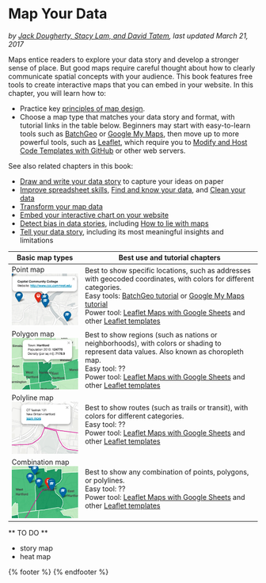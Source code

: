 # Map Your Data
*by [Jack Dougherty, Stacy Lam, and David Tatem](../introduction/who.md), last updated March 21, 2017*

Maps entice readers to explore your data story and develop a stronger sense of place. But good maps require careful thought about how to clearly communicate spatial concepts with your audience. This book features free tools to create interactive maps that you can embed in your website. In this chapter, you will learn how to:
- Practice key [principles of map design](design).
- Choose a map type that matches your data story and format, with tutorial links in the table below.
Beginners may start with easy-to-learn tools such as [BatchGeo](batchgeo) or [Google My Maps](mymaps), then move up to more powerful tools, such as [Leaflet](../leaflet), which require you to [Modify and Host Code Templates with GitHub](../github) or other web servers.  

See also related chapters in this book:
- [Draw and write your data story](../../choose/draw) to capture your ideas on paper
- [Improve spreadsheet skills](../spreadsheet), [Find and know your data](../find), and [Clean your data](../clean)
- [Transform your map data](../transform)
- [Embed your interactive chart on your website](../embed)
- [Detect bias in data stories](../detect), including [How to lie with maps](../detect/how-to-lie-with-maps)
- [Tell your data story](../story), including its most meaningful insights and limitations

| Basic map types | Best use and tutorial chapters |
| --- | --- |
| Point map        <br> ![](map-point.png) | Best to show specific locations, such as addresses with geocoded coordinates, with colors for different categories. <br>Easy tools: [BatchGeo tutorial](batchgeo) or [Google My Maps tutorial](mymaps)<br>Power tool: [Leaflet Maps with Google Sheets](../leaflet/with-google-sheets) and other [Leaflet templates](..leaflet) |
| Polygon map      <br> ![](map-polygon.png) | Best to show regions (such as nations or neighborhoods), with colors or shading to represent data values. Also known as choropleth map. <br>Easy tool: ?? <br>Power tool: [Leaflet Maps with Google Sheets](../leaflet/with-google-sheets) and other [Leaflet templates](..leaflet) |
| Polyline map     <br> ![](map-polyline.png) | Best to show routes (such as trails or transit), with colors for different categories. <br>Easy tool: ?? <br>Power tool: [Leaflet Maps with Google Sheets](../leaflet/with-google-sheets) and other [Leaflet templates](..leaflet)|
| Combination map   <br> ![](map-point-polygon-polyline.png) | Best to show any combination of points, polygons, or polylines. <br>Easy tool: ?? <br>Power tool: [Leaflet Maps with Google Sheets](../leaflet/with-google-sheets) and other [Leaflet templates](..leaflet)  |

** TO DO **
- story map
- heat map

{% footer %}
{% endfooter %}
